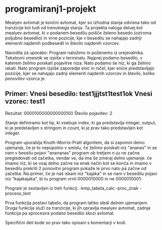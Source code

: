 # programiranj1-projekt
Mealyev avtomat je končni avtomat, kjer so izhodna stanja odvisna tako od tranzicije kot tudi od trenutnega stanja.
Ta projekta naloga deluej kot mealyev avtomat, ki v podanem besedilu poišče želeno besedo (oziroma poljubno besedilo)
in vrne pozicije, kje v besedilu se nahajajo zadnji elementi najdenih podbesedil in število najdenih vzorcev.


Navodila za uporabo:
Program naložimo in poženemo iz urejevalnika. Tekstovni vmesnik se izpiše v terminalu.
Najprej podamo besedilo, v katerem želimo poiskati pojavitve niza. Nato podamo še niz, ki ga želimo iskati.
Nato program izpiše zaporedje enic in ničel, kjer enice predstavljajo pozicije, kjer se nahajajo zadnji elementi najdenih vzorcev 
in število, koliko ponovitev vzorca je.

Primer:
Vnesi besedilo: test1jjjtst1test1ok
Vnesi vzorec: test1 
-
Rezultat: 0000100000000000100
Število pojavitev: 2


Stanje definiramo kot tip, ki vsebuje index, ki ga predstavlja integer, output, ki je predstavljen s stringom in count, ki je prav tako predstavljen kot integer.

Program uporablja Knuth-Morris-Pratt algoritem, da si zapomni delno ujemanje, če je to nepopolno v smislu, če želimo poiskati 
niz "ananas" in se nam v beseilu pojavi "anananas" program ob tretjem n-ju ne začne pregledovati od začetka, vendar ve, da ima še zmeraj delno ujemanje.
če imamo niz, ki se vsaj delno začne na enak način kot se konča in imamo v besedilu prekriti 2 ponovitvi program pokaže le prvo nato pa začne od začetka.
Na primer, če je naš iskani niz "kajaka" in se nam v besedilu pojavi niz "kajakajaka", bi tu program vrnil 0000010000 in ne 0000010001.

Program je sestavljen iz treh funkcij:
-kmp_tabela_calc
-proc_znak
-process_text

Prva funkcija postavi tabelo, da program lahko sledi delnim ujemanjem.
Druga funkcija služi za tranzicije, ki jih opravlja mealyev avtomat, 
zadnja funkcija pa sprocesira podano besedilo skozi avtomat.

Specifični deli kode so prav tako opisani s komentarji v kodi.

